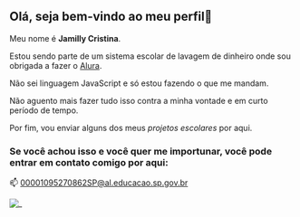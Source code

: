 ## Olá, seja bem-vindo ao meu perfil👋

Meu nome é **Jamilly Cristina**.

Estou sendo parte de um sistema escolar de lavagem de dinheiro onde sou obrigada a fazer o [Alura](https://www.alura.com.br).

Não sei linguagem JavaScript e só estou fazendo o que me mandam.

Não aguento mais fazer tudo isso contra a minha vontade e em curto período de tempo.

Por fim, vou enviar alguns dos meus _projetos escolares_ por aqui.

### Se você achou isso e você quer me importunar, você pode entrar em contato comigo por aqui:
📫 00001095270862SP@al.educacao.sp.gov.br

![_](https://media.tenor.com/N_rwp87C5rcAAAAi/applause-stan-marsh.gif)
